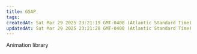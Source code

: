 ```yaml
---
title: GSAP
tags: 
createdAt: Sat Mar 29 2025 23:21:19 GMT-0400 (Atlantic Standard Time)
updatedAt: Sat Mar 29 2025 23:21:28 GMT-0400 (Atlantic Standard Time)
---
```



Animation library



